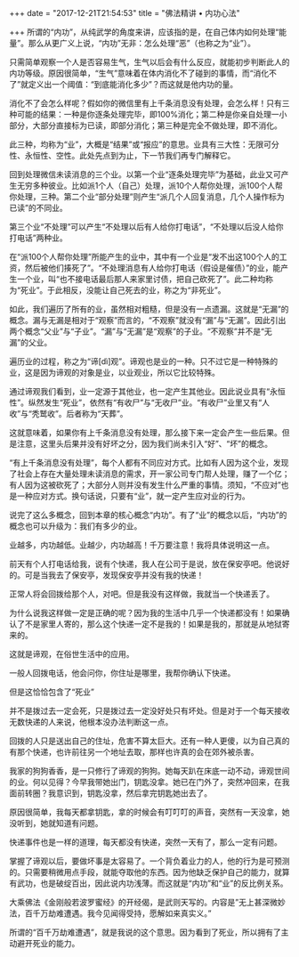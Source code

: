 +++
date = "2017-12-21T21:54:53"
title = "佛法精讲 • 内功心法"

+++
所谓的“内功”，从纯武学的角度来讲，应该指的是，在自己体内如何处理“能量”。那么从更广义上说，“内功”无非：怎么处理“恶”（也称之为“业”）。  
  
只需简单观察一个人是否容易生气，生气以后会有什么反应，就能初步判断此人的内功等级。原因很简单，“生气”意味着在体内消化不了碰到的事情，而“消化不了”就定义出一个阈值：“到底能消化多少”？而这就是他内功的量。  
  
消化不了会怎么样呢？假如你的微信里有上千条消息没有处理，会怎么样！只有三种可能的结果：一种是你逐条处理完毕，即100%消化；第二种是你亲自处理一小部分，大部分直接标为已读，即部分消化；第三种是完全不做处理，即不消化。  
  
此三种，均称为“业”，大概是“结果”或“报应”的意思。业具有三大性：无限可分性、永恒性、空性。此处先点到为止，下一节我们再专门解释它。  
  
回到处理微信未读消息的三个业。以第一个业“逐条处理完毕”为基础，此业又可产生无穷多种彼业。比如派1个人（自己）处理，派10个人帮你处理，派100个人帮你处理，三种。第二个业“部分处理”则产生“派几个人回复消息，几个人操作标为已读”的不同业。  
  
第三个业“不处理”可以产生“不处理以后有人给你打电话”，“不处理以后没人给你打电话”两种业。  
  
在“派100个人帮你处理”所能产生的业中，其中有一个业是“发不出这100个人的工资，然后被他们揍死了”。“不处理消息有人给你打电话（假设是催债）”的业，能产生一个业，叫“也不接电话最后那人来家里讨债，把自己砍死了”。此二种均称为“死业”。于此相反，没能让自己死去的业，称之为“非死业”。  
  
如此，我们遍历了所有的业，虽然相对粗糙，但是没有一点遗漏。这就是“无漏”的概念。漏与无漏是相对于“观察”而言的，“不观察”就没有“漏”与“无漏”。因此引出两个概念“父业”与“子业”。“漏”与“无漏”是“观察”的子业。“不观察”并不是“无漏”的父业。  
  
遍历业的过程，称之为“谛[dì]观”。谛观也是业的一种。只不过它是一种特殊的业，这是因为谛观的对象是业，以业观业，所以它比较特殊。  
  
通过谛观我们看到，业一定源于其他业，也一定产生其他业。因此说业具有“永恒性”。纵然发生“死业”，依然有“有收尸”与“无收尸”业。“有收尸”业里又有“人收”与“秃鹫收”。后者称为“天葬”。  
  
这就意味着，如果你有上千条消息没有处理，那么接下来一定会产生一些后果。但是注意，这里头后果并没有好坏之分，因为我们尚未引入“好”、“坏”的概念。  
  
“有上千条消息没有处理”，每个人都有不同应对方式。比如有人因为这个业，发现了社会上存在大量处理未读消息的需求，开一家公司专门帮人处理，赚了一个亿；有人因为这被砍死了；大部分人则并没有发生什么严重的事情。须知，“不应对”也是一种应对方式。换句话说，只要有“业”，就一定产生应对业的行为。
  
说完了这么多概念，回到本章的核心概念“内功”。有了“业”的概念以后，“内功”的概念也可以升级为：我们有多少的业。  
  
业越多，内功越低。业越少，内功越高！千万要注意！我将具体说明这一点。  
  
前天有个人打电话给我，说有个快递，我人在公司于是说，放在保安亭吧。他说好的。可是当我去了保安亭，发现保安亭并没有我的快递！  
  
正常人将会回拨给那个人，对吧。但是我没有这样做，我就当一个快递丢了。  
  
为什么说我这样做一定是正确的呢？因为我的生活中几乎一个快递都没有！如果确认了不是家里人寄的，那么这个快递一定不是我的！如果是我的，那就是从地狱寄来的。  
  
这就是谛观，在俗世生活中的应用。  
  
一般人回拨电话，他会问你，你住址是哪里，我帮你确认下快递。  
  
但是这恰恰包含了“死业”  
   
并不是拨过去一定会死，只是拨过去一定没好处只有坏处。但是对于一个每天接收无数快递的人来说，他根本没办法判断这一点。  
   
回拨的人只是送出自己的住址，危害不算太巨大。还有一种人更傻，以为自己真的有那个快递，也许前往另一个地址去取，那样也许真的会在郊外被杀害。  
  
我家的狗狗香香，是一只修行了谛观的狗狗。她每天趴在床底一动不动，谛观世间的业。何以见得？今早我带她出门，钥匙没拿。她已在门外了，突然冲回来，在我面前转圈？我意识到，钥匙没拿，然后拿完钥匙她出去了。  
  
原因很简单，我每天都拿钥匙，拿的时候会有叮叮叮的声音，突然有一天没拿，她没听到，她就知道有问题。  
  
快递事件也是一样的道理，每天都没有快递，突然一天有了，那么一定有问题。  
  
掌握了谛观以后，要做坏事是太容易了。一个背负着业力的人，他的行为是可预测的。只需要稍微用点手段，就能夺取他的东西。因为他缺乏保护自己的能力，就算有武功，也是破绽百出，因此说内功浅薄。而这就是“内功”和“业”的反比例关系。  
  
大乘佛法《金刚般若波罗蜜经》的开经偈，是武则天写的。内容是”无上甚深微妙法，百千万劫难遭遇。我今见闻得受持，愿解如来真实义。”  
  
所谓的“百千万劫难遭遇”，就是我说的这个意思。因为看到了死业，所以拥有了主动避开死业的能力。